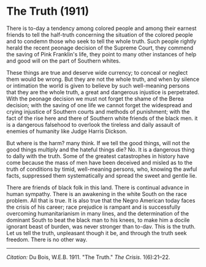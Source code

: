 <!--
title:   The Truth
author:  Du Bois, W.E.B.
journal: The Crisis
year:    1911
volume:  1
issue:   6
pages:   21-22
-->

# The Truth (1911)

There is to-day a tendency among colored people and among their earnest friends to tell the half-truth concerning the situation of the colored people and to condemn those who seek to tell the whole truth. Such people rightly herald the recent peonage decision of the Supreme Court, they commend the saving of Pink Franklin's life, they point to many other instances of help and good will on the part of Southern whites.

These things are true and deserve wide currency; to conceal or neglect them would be wrong. But they are not the whole truth, and when by silence or intimation the world is given to believe by such well-meaning persons that they are the whole truth, a great and dangerous injustice is perpetrated. With the peonage decision we must not forget the shame of the Berea decision; with the saving of one life we cannot forget the widespread and crying injustice of Southern courts and methods of punishment; with the fact of the rise here and there of Southern white friends of the black men. it is a dangerous falsehood to overlook the tireless and daily assault of enemies of humanity like Judge Harris Dickson.

But where is the harm?  many think. If we tell the good things, will not the good things multiply and the hateful things die? No. It is a dangerous thing to dally with the truth. Some of the greatest catastrophes in history have come because the mass of men have been deceived and misled as to the truth of conditions by timid, well-meaning persons, who, knowing the awful facts, suppressed them systematically and spread the sweet and gentle lie.

There are friends of black folk in this land. There is continual advance in human sympathy. There is an awakening in the white South on the race problem. All that is true. It is also true that the Negro American today faces the crisis of his career; race prejudice is rampant and is successfully overcoming humanitarianism in many lines, and the determination of the dominant South to beat the black man to his knees, to make him a docile ignorant beast of burden, was never stronger than to-dav. This is the truth. Let us tell the truth, unpleasant though it be, and through the truth seek freedom. There is no other way.

______________
*Citation:* Du Bois, W.E.B. 1911. "The Truth." *The Crisis*. 1(6):21&ndash;22.